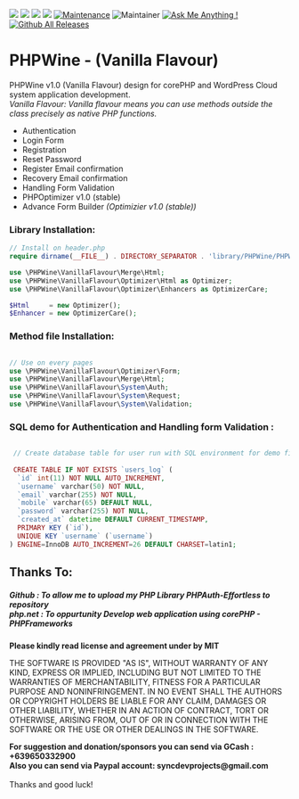 <img src="https://img.shields.io/badge/license-MIT-blue"> <img src="https://www.code-inspector.com/project/29588/score/svg"> <img src="https://www.code-inspector.com/project/29588/status/svg">  ![](https://tokei.rs/b1/github/nielsofficeofficial/PHPWine) [![Maintenance](https://img.shields.io/badge/Maintained%3F-yes-green.svg)](https://github.com/nielsofficeofficial/PHPWine/graphs/commit-activity) ![Maintainer](https://img.shields.io/badge/maintainer-NielsOffice-green) 
[![Ask Me Anything !](https://img.shields.io/badge/Ask%20me-anything-1abc9c.svg)](https://github.com/nielsofficeofficial/PHPWine/issues/new) [![Github All Releases](https://img.shields.io/github/downloads/nielsofficeofficial/PHPWine/total.svg)](https://github.com/nielsofficeofficial/PHPWine/releases)




# PHPWine - (Vanilla Flavour) 
PHPWine v1.0 (Vanilla Flavour) design for corePHP and WordPress Cloud system application development. <br />
<i>Vanilla Flavour: Vanilla flavour means you can use methods outside the class precisely as native PHP functions.</i>

- Authentication
- Login Form
- Registration
- Reset Password
- Register Email confirmation
- Recovery Email confirmation
- Handling Form Validation
- PHPOptimizer v1.0 (stable)
- Advance Form Builder <i>(Optimizier v1.0 (stable))</i>


<h3>Library Installation:</h3>

```PHP
// Install on header.php
require dirname(__FILE__) . DIRECTORY_SEPARATOR . 'library/PHPWine/PHPWine.php';

use \PHPWine\VanillaFlavour\Merge\Html;
use \PHPWine\VanillaFlavour\Optimizer\Html as Optimizer;
use \PHPWine\VanillaFlavour\Optimizer\Enhancers as OptimizerCare; 

$Html     = new Optimizer();
$Enhancer = new OptimizerCare();

```
<h3>Method file Installation:</h3>

```PHP

// Use on every pages
use \PHPWine\VanillaFlavour\Optimizer\Form;
use \PHPWine\VanillaFlavour\Merge\Html;
use \PHPWine\VanillaFlavour\System\Auth;
use \PHPWine\VanillaFlavour\System\Request;
use \PHPWine\VanillaFlavour\System\Validation;

```
<h3>SQL demo for Authentication and Handling form Validation :</h3>

```PHP

 // Create database table for user run with SQL environment for demo file
 
 CREATE TABLE IF NOT EXISTS `users_log` (
  `id` int(11) NOT NULL AUTO_INCREMENT,
  `username` varchar(50) NOT NULL,
  `email` varchar(255) NOT NULL,
  `mobile` varchar(65) DEFAULT NULL,
  `password` varchar(255) NOT NULL,
  `created_at` datetime DEFAULT CURRENT_TIMESTAMP,
  PRIMARY KEY (`id`),
  UNIQUE KEY `username` (`username`)
) ENGINE=InnoDB AUTO_INCREMENT=26 DEFAULT CHARSET=latin1;

 ```

<h2>Thanks To:</h2>
<h5>
Github : To allow me to upload my PHP Library PHPAuth-Effortless to repository<br /> 
php.net : To oppurtunity Develop web application using corePHP - PHPFrameworks<br />
</h5>

__Please kindly read license and agreement under by MIT__

THE SOFTWARE IS PROVIDED "AS IS", WITHOUT WARRANTY OF ANY KIND, EXPRESS OR IMPLIED, INCLUDING BUT NOT LIMITED TO THE WARRANTIES OF MERCHANTABILITY, FITNESS FOR A PARTICULAR PURPOSE AND NONINFRINGEMENT. IN NO EVENT SHALL THE AUTHORS OR COPYRIGHT HOLDERS BE LIABLE FOR ANY CLAIM, DAMAGES OR OTHER LIABILITY, WHETHER IN AN ACTION OF CONTRACT, TORT OR OTHERWISE, ARISING FROM, OUT OF OR IN CONNECTION WITH THE SOFTWARE OR THE USE OR OTHER DEALINGS IN THE SOFTWARE.
<br />

__For suggestion and donation/sponsors you can send via GCash : +639650332900__ <br /> __Also you can send via Paypal account: syncdevprojects@gmail.com__ 
<br /><br /> Thanks and good luck! 

